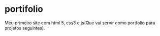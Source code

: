 # portifolio
Meu primeiro site com html 5, css3 e js(Que vai servir como portfolio para projetos seguintes).
